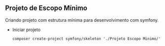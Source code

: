 ## Projeto de Escopo Mínimo

Criando projeto com estrutura mínima para desenvolvimento com symfony.

- Iniciar projeto

  ```
  composer create-project symfony/skeleton './Projeto Escopo Minimo/'
  ```
